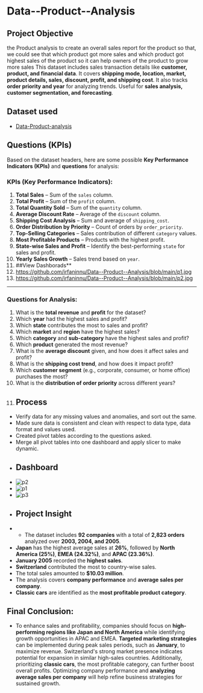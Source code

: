 # Data--Product--Analysis
## **Project Objective**
the Product analysis to create an overall sales report for the product so that, we could see that which product got more sales and which product got highest sales of the product so it can help owners of the product to grow more sales 
This dataset includes sales transaction details like **customer, product, and financial data**. It covers **shipping mode, location, market, product details, sales, discount, profit, and shipping cost**. It also tracks **order priority and year** for analyzing trends. Useful for **sales analysis, customer segmentation, and forecasting**.
## **Dataset used**
- <a href="https://github.com/irfaninnu/Data--Product--Analysis/blob/main/supersales.csv">Data-Product-analysis</a>
## **Questions (KPIs)**
Based on the dataset headers, here are some possible **Key Performance Indicators (KPIs)** and **questions** for analysis:

### **KPIs (Key Performance Indicators)**:
1. **Total Sales** – Sum of the `sales` column.
2. **Total Profit** – Sum of the `profit` column.
3. **Total Quantity Sold** – Sum of the `quantity` column.
4. **Average Discount Rate** – Average of the `discount` column.
5. **Shipping Cost Analysis** – Sum and average of `shipping_cost`.
6. **Order Distribution by Priority** – Count of orders by `order_priority`.
7. **Top-Selling Categories** – Sales contribution of different `category` values.
8. **Most Profitable Products** – Products with the highest profit.
9. **State-wise Sales and Profit** – Identify the best-performing `state` for sales and profit.
10. **Yearly Sales Growth** – Sales trend based on `year`.
11. ##View Dashborads**
12. https://github.com/irfaninnu/Data--Product--Analysis/blob/main/p1.jpg
13. https://github.com/irfaninnu/Data--Product--Analysis/blob/main/p2.jpg

---

### **Questions for Analysis**:
1. What is the **total revenue** and **profit** for the dataset?
2. Which **year** had the highest sales and profit?
3. Which **state** contributes the most to sales and profit?
4. Which **market** and **region** have the highest sales?
5. Which **category** and **sub-category** have the highest sales and profit?
6. Which **product** generated the most revenue?
7. What is the **average discount** given, and how does it affect sales and profit?
8. What is the **shipping cost trend**, and how does it impact profit?
9. Which **customer segment** (e.g., corporate, consumer, or home office) purchases the most?
10. What is the **distribution of order priority** across different years?
11. ## **Process**

- Verify data for any missing values and anomalies, and sort out the same.
- Made sure data is consistent and clean with respect to data type, data format and values used.
- Created pivot tables according to the questions asked.
- Merge all pivot tables into one dashboard and apply slicer to make dynamic.
- ## **Dashboard**
- ![p2](https://github.com/user-attachments/assets/e20dbf72-a270-4d12-90ff-6767a5a6ffbd)
- ![p1](https://github.com/user-attachments/assets/1d75886f-6cae-417a-9fdc-8587988efdd4)
- ![p3](https://github.com/user-attachments/assets/0342e1b6-b1f4-4443-82b0-82fe9e2f4f03)
- ## **Project Insight**
- - The dataset includes **92 companies** with a total of **2,823 orders** analyzed over **2003, 2004, and 2005**.  
- **Japan** has the highest average sales at **26%**, followed by **North America (25%)**, **EMEA (24.32%)**, and **APAC (23.36%)**.  
- **January 2005** recorded the **highest sales**.  
- **Switzerland** contributed the most to country-wise sales.  
- The total sales amounted to **$10.03 million**.  
- The analysis covers **company performance** and **average sales per company**.  
- **Classic cars** are identified as the **most profitable product category**.
## **Final Conclusion:**
- To enhance sales and profitability, companies should focus on **high-performing regions like Japan and North America** while identifying growth opportunities in APAC and EMEA. **Targeted marketing strategies** can be implemented during peak sales periods, such as **January**, to maximize revenue. Switzerland's strong market presence indicates potential for expansion in similar high-sales countries. Additionally, prioritizing **classic cars**, the most profitable category, can further boost overall profits. Optimizing company performance and **analyzing average sales per company** will help refine business strategies for sustained growth.  














